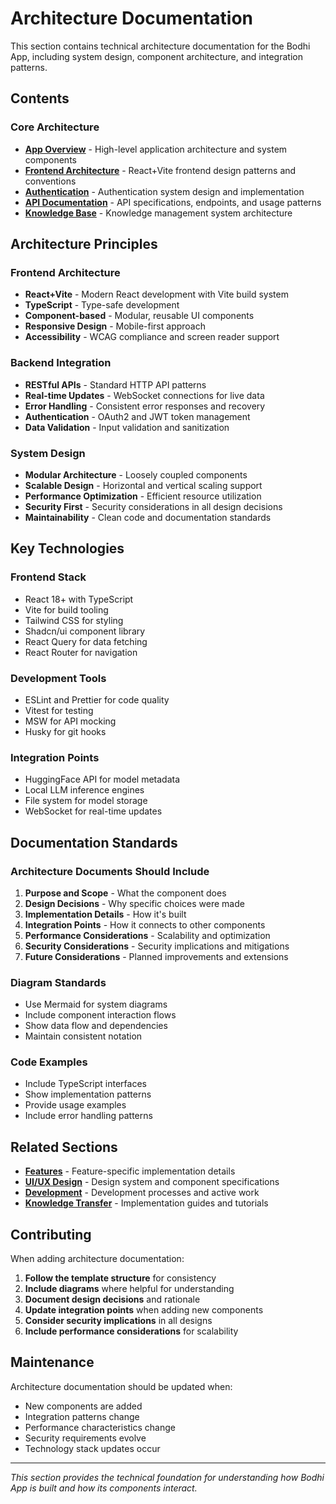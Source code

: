 # Architecture Documentation

This section contains technical architecture documentation for the Bodhi App, including system design, component architecture, and integration patterns.

## Contents

### Core Architecture
- **[App Overview](app-overview.md)** - High-level application architecture and system components
- **[Frontend Architecture](frontend-architecture.md)** - React+Vite frontend design patterns and conventions
- **[Authentication](authentication.md)** - Authentication system design and implementation
- **[API Documentation](api-documentation.md)** - API specifications, endpoints, and usage patterns
- **[Knowledge Base](knowledge-base.md)** - Knowledge management system architecture

## Architecture Principles

### Frontend Architecture
- **React+Vite** - Modern React development with Vite build system
- **TypeScript** - Type-safe development
- **Component-based** - Modular, reusable UI components
- **Responsive Design** - Mobile-first approach
- **Accessibility** - WCAG compliance and screen reader support

### Backend Integration
- **RESTful APIs** - Standard HTTP API patterns
- **Real-time Updates** - WebSocket connections for live data
- **Error Handling** - Consistent error responses and recovery
- **Authentication** - OAuth2 and JWT token management
- **Data Validation** - Input validation and sanitization

### System Design
- **Modular Architecture** - Loosely coupled components
- **Scalable Design** - Horizontal and vertical scaling support
- **Performance Optimization** - Efficient resource utilization
- **Security First** - Security considerations in all design decisions
- **Maintainability** - Clean code and documentation standards

## Key Technologies

### Frontend Stack
- React 18+ with TypeScript
- Vite for build tooling
- Tailwind CSS for styling
- Shadcn/ui component library
- React Query for data fetching
- React Router for navigation

### Development Tools
- ESLint and Prettier for code quality
- Vitest for testing
- MSW for API mocking
- Husky for git hooks

### Integration Points
- HuggingFace API for model metadata
- Local LLM inference engines
- File system for model storage
- WebSocket for real-time updates

## Documentation Standards

### Architecture Documents Should Include
1. **Purpose and Scope** - What the component does
2. **Design Decisions** - Why specific choices were made
3. **Implementation Details** - How it's built
4. **Integration Points** - How it connects to other components
5. **Performance Considerations** - Scalability and optimization
6. **Security Considerations** - Security implications and mitigations
7. **Future Considerations** - Planned improvements and extensions

### Diagram Standards
- Use Mermaid for system diagrams
- Include component interaction flows
- Show data flow and dependencies
- Maintain consistent notation

### Code Examples
- Include TypeScript interfaces
- Show implementation patterns
- Provide usage examples
- Include error handling patterns

## Related Sections

- **[Features](../02-features/)** - Feature-specific implementation details
- **[UI/UX Design](../03-ui-design/)** - Design system and component specifications
- **[Development](../04-development/)** - Development processes and active work
- **[Knowledge Transfer](../06-knowledge-transfer/)** - Implementation guides and tutorials

## Contributing

When adding architecture documentation:

1. **Follow the template structure** for consistency
2. **Include diagrams** where helpful for understanding
3. **Document design decisions** and rationale
4. **Update integration points** when adding new components
5. **Consider security implications** in all designs
6. **Include performance considerations** for scalability

## Maintenance

Architecture documentation should be updated when:
- New components are added
- Integration patterns change
- Performance characteristics change
- Security requirements evolve
- Technology stack updates occur

---

*This section provides the technical foundation for understanding how Bodhi App is built and how its components interact.*
